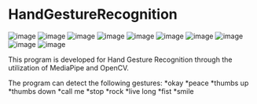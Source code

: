 # HandGestureRecognition

![image](https://user-images.githubusercontent.com/75534981/167251340-304390f7-a57f-4191-a186-ab48df9268e7.png)
![image](https://user-images.githubusercontent.com/75534981/167251349-1e72afaa-2db0-422b-b9fe-d80831dcdba6.png)
![image](https://user-images.githubusercontent.com/75534981/167251352-eaedb203-c9ad-480b-8881-167323000366.png)
![image](https://user-images.githubusercontent.com/75534981/167251360-2d35f9d8-7229-44e5-a83e-e56b41230fee.png)
![image](https://user-images.githubusercontent.com/75534981/167251368-a8000ea6-8a2d-48cd-b077-be02a019e2a2.png)
![image](https://user-images.githubusercontent.com/75534981/167251375-e7c2f8c5-b3ef-43d4-8ba2-30fabf9ead4e.png)
![image](https://user-images.githubusercontent.com/75534981/167251381-374a33f8-b042-441c-b3ec-c29588b74a9e.png)
![image](https://user-images.githubusercontent.com/75534981/167251394-99c8cd3a-0803-40f3-a2ad-9933157a7387.png)
![image](https://user-images.githubusercontent.com/75534981/167251407-b4d49d87-f66b-4570-b3cf-be687fe33247.png)
![image](https://user-images.githubusercontent.com/75534981/167251421-3886146b-26b2-42f1-bff6-ca39d798e59a.png)


This program is developed for Hand Gesture Recognition through the utilization of MediaPipe and OpenCV. 

The program can detect the following gestures:
	*okay
 	*peace
	*thumbs up
	*thumbs down
	*call me
	*stop
	*rock
	*live long
	*fist
	*smile

